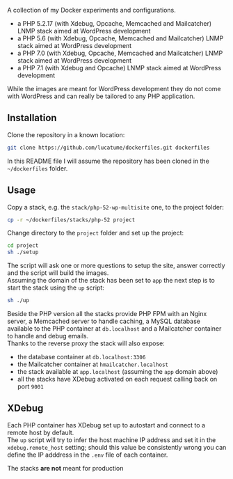 A collection of my Docker experiments and configurations.

* a PHP 5.2.17 (with Xdebug, Opcache, Memcached and Mailcatcher) LNMP stack aimed at WordPress development
* a PHP 5.6 (with Xdebug, Opcache, Memcached and Mailcatcher) LNMP stack aimed at WordPress development
* a PHP 7.0 (with Xdebug, Opcache, Memcached and Mailcatcher) LNMP stack aimed at WordPress development
* a PHP 7.1 (with Xdebug and Opcache) LNMP stack aimed at WordPress development

While the images are meant for WordPress development they do not come with WordPress and can really be tailored to any PHP application.

## Installation
Clone the repository in a known location:

```bash
git clone https://github.com/lucatume/dockerfiles.git dockerfiles
```

In this README file I will assume the repository has been cloned in the `~/dockerfiles` folder.

## Usage
Copy a stack, e.g. the `stack/php-52-wp-multisite` one, to the project folder:

```bash
cp -r ~/dockerfiles/stacks/php-52 project
```

Change directory to the `project` folder and set up the project:

```bash
cd project
sh ./setup
```

The script will ask one or more questions to setup the site, answer correctly and the script will build the images.  
Assuming the domain of the stack has been set to `app` the next step is to start the stack using the `up` script:

```bash
sh ./up
```

Beside the PHP version all the stacks provide PHP FPM with an Nginx server, a Memcached server to handle caching, a MySQL database available to the PHP container at `db.localhost` and a Mailcatcher container to handle and debug emails.  
Thanks to the reverse proxy the stack will also expose:

* the database container at `db.localhost:3306`
* the Mailcatcher container at `hmailcatcher.localhost`
* the stack available at `app.localhost` (assuming the `app` domain above)
* all the stacks have XDebug activated on each request calling back on port `9001`

## XDebug
Each PHP container has XDebug set up to autostart and connect to a remote host by default.  
The `up` script will try to infer the host machine IP address and set it in the `xdebug.remote_host` setting; should this value be consistently wrong you can define the IP adddress in the `.env` file of each container.

The stacks **are not** meant for production